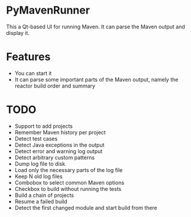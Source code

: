 PyMavenRunner
=============

This a Qt-based UI for running Maven. It can parse the Maven output and display it.

Features
========

- You can start it
- It can parse some important parts of the Maven output, namely the reactor build order and summary

TODO
====

- Support to add projects
- Remember Maven history per project
- Detect test cases
- Detect Java exceptions in the output
- Detect error and warning log output
- Detect arbitrary custom patterns
- Dump log file to disk
- Load only the necessary parts of the log file
- Keep N old log files
- Combobox to select common Maven options
- Checkbox to build without running the tests
- Build a chain of projects
- Resume a failed build
- Detect the first changed module and start build from there
